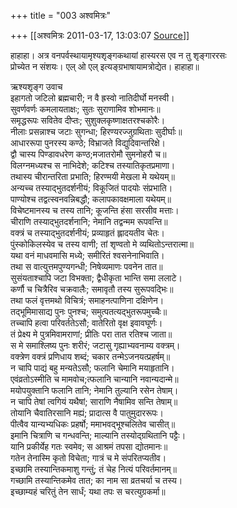 +++
title = "003 अश्वमित्रः"

+++
[[अश्वमित्रः	2011-03-17, 13:03:07 [Source](https://groups.google.com/g/samskrita/c/wcSZY1W85ZQ)]]



हाहाहा। अत्र वनपर्वस्थायामृश्यशृङ्गकथायां हास्यरस एव न तु शृङ्गाररसः  
प्रोच्येत न संशयः। एल् ओ एल् इत्यङ्ग्रभाषायामत्रोद्येत। हाहाहा॥

ऋश्यशृङ्ग उवाच  
इहागतो जटिलो ब्रह्मचारी; न वै ह्रस्वो नातिदीर्घो मनस्वी।  
सुवर्णवर्णः कमलायताक्षः; सुतः सुराणामिव शोभमानः॥  
समृद्धरूपः सवितेव दीप्तः; सुशुक्लकृष्णाक्षतरश्चकोरैः।  
नीलाः प्रसन्नाश्च जटाः सुगन्धा; हिरण्यरज्जुग्रथिताः सुदीर्घाः॥  
आधाररूपा पुनरस्य कण्ठे; विभ्राजते विद्युदिवान्तरिक्षे।  
द्वौ चास्य पिण्डावधरेण कण्ठ;मजातरोमौ सुमनोहरौ च॥  
विलग्नमध्यश्च स नाभिदेशे; कटिश्च तस्यातिकृतप्रमाणा।  
तथास्य चीरान्तरिता प्रभाति; हिरण्मयी मेखला मे यथेयम्॥  
अन्यच्च तस्याद्भुतदर्शनीयं; विकूजितं पादयोः संप्रभाति।  
पाण्योश्च तद्वत्स्वनवन्निबद्धौ; कलापकावक्षमाला यथेयम्॥  
विचेष्टमानस्य च तस्य तानि; कूजन्ति हंसा सरसीव मत्ताः।  
चीराणि तस्याद्भुतदर्शनानि; नेमानि तद्वन्मम रूपवन्ति॥  
वक्त्रं च तस्याद्भुतदर्शनीयं; प्रव्याहृतं ह्लादयतीव चेतः।  
पुंस्कोकिलस्येव च तस्य वाणी; तां शृण्वतो मे व्यथितोऽन्तरात्मा॥  
यथा वनं माधवमासि मध्ये; समीरितं श्वसनेनाभिवाति।  
तथा स वात्युत्तमपुण्यगन्धी; निषेव्यमाणः पवनेन तात॥  
सुसंयताश्चापि जटा विभक्ता; द्वैधीकृता भान्ति समा ललाटे।  
कर्णौ च चित्रैरिव चक्रवालैः; समावृतौ तस्य सुरूपवद्भिः॥  
तथा फलं वृत्तमथो विचित्रं; समाहनत्पाणिना दक्षिणेन।  
तद्भूमिमासाद्य पुनः पुनश्च; समुत्पतत्यद्भुतरूपमुच्चैः॥  
तच्चापि हत्वा परिवर्ततेऽसौ; वातेरितो वृक्ष इवावघूर्णः।  
तं प्रेक्ष्य मे पुत्रमिवामराणां; प्रीतिः परा तात रतिश्च जाता॥  
स मे समाश्लिष्य पुनः शरीरं; जटासु गृह्याभ्यवनाम्य वक्त्रम्।  
वक्त्रेण वक्त्रं प्रणिधाय शब्दं; चकार तन्मेऽजनयत्प्रहर्षम्॥  
न चापि पाद्यं बहु मन्यतेऽसौ; फलानि चेमानि मयाहृतानि।  
एवंव्रतोऽस्मीति च मामवोच;त्फलानि चान्यानि नवान्यदान्मे॥  
मयोपयुक्तानि फलानि तानि; नेमानि तुल्यानि रसेन तेषाम्।  
न चापि तेषां त्वगियं यथैषां; साराणि नैषामिव सन्ति तेषाम्॥  
तोयानि चैवातिरसानि मह्यं; प्रादात्स वै पातुमुदाररूपः।  
पीत्वैव यान्यभ्यधिकः प्रहर्षो; ममाभवद्भूश्चलितेव चासीत्॥  
इमानि चित्राणि च गन्धवन्ति; माल्यानि तस्योद्ग्रथितानि पट्टैः।  
यानि प्रकीर्येह गतः स्वमेव; स आश्रमं तपसा द्योतमानः॥  
गतेन तेनास्मि कृतो विचेता; गात्रं च मे संपरितप्यतीव।  
इच्छामि तस्यान्तिकमाशु गन्तुं; तं चेह नित्यं परिवर्तमानम्॥  
गच्छामि तस्यान्तिकमेव तात; का नाम सा व्रतचर्या च तस्य।  
इच्छाम्यहं चरितुं तेन सार्धं; यथा तपः स चरत्युग्रकर्मा॥

